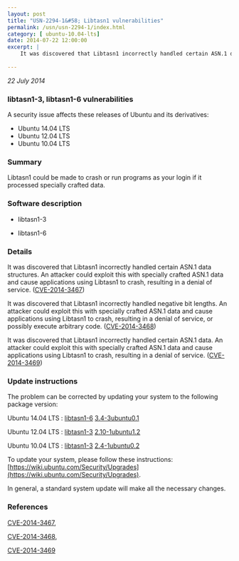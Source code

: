 ```yaml
---
layout: post
title: "USN-2294-1&#58; Libtasn1 vulnerabilities"
permalink: /usn/usn-2294-1/index.html
category: [ ubuntu-10.04-lts]
date: 2014-07-22 12:00:00
excerpt: |
    It was discovered that Libtasn1 incorrectly handled certain ASN.1 data structures. An attacker could exploit this with specially crafted ASN.1 data and cause applications using Libtasn1 to crash, resulting in a denial of service. ([CVE-2014-3467](http://people.ubuntu.com/~ubuntu-security/cve/CVE-2014-3467))
    
--- 
```

 
 

*22 July 2014*

### libtasn1-3, libtasn1-6 vulnerabilities

A security issue affects these releases of Ubuntu and its derivatives:

* Ubuntu 14.04 LTS
* Ubuntu 12.04 LTS
* Ubuntu 10.04 LTS

### Summary

Libtasn1 could be made to crash or run programs as your login if it processed specially crafted data.

### Software description

* libtasn1-3 

* libtasn1-6 

### Details

It was discovered that Libtasn1 incorrectly handled certain ASN.1 data structures. An attacker could exploit this with specially crafted ASN.1 data and cause applications using Libtasn1 to crash, resulting in a denial of service. ([CVE-2014-3467](http://people.ubuntu.com/~ubuntu-security/cve/CVE-2014-3467))

It was discovered that Libtasn1 incorrectly handled negative bit lengths. An attacker could exploit this with specially crafted ASN.1 data and cause applications using Libtasn1 to crash, resulting in a denial of service, or possibly execute arbitrary code. ([CVE-2014-3468](http://people.ubuntu.com/~ubuntu-security/cve/CVE-2014-3468))

It was discovered that Libtasn1 incorrectly handled certain ASN.1 data. An attacker could exploit this with specially crafted ASN.1 data and cause applications using Libtasn1 to crash, resulting in a denial of service. ([CVE-2014-3469](http://people.ubuntu.com/~ubuntu-security/cve/CVE-2014-3469)) 

### Update instructions

The problem can be corrected by updating your system to the following package version:

Ubuntu 14.04 LTS
 : [libtasn1-6](https://launchpad.net/ubuntu/+source/libtasn1-6) <span> [3.4-3ubuntu0.1](https://launchpad.net/ubuntu/+source/libtasn1-6/3.4-3ubuntu0.1) </span> 

Ubuntu 12.04 LTS
 : [libtasn1-3](https://launchpad.net/ubuntu/+source/libtasn1-3) <span> [2.10-1ubuntu1.2](https://launchpad.net/ubuntu/+source/libtasn1-3/2.10-1ubuntu1.2) </span> 

Ubuntu 10.04 LTS
 : [libtasn1-3](https://launchpad.net/ubuntu/+source/libtasn1-3) <span> [2.4-1ubuntu0.2](https://launchpad.net/ubuntu/+source/libtasn1-3/2.4-1ubuntu0.2) </span> 

To update your system, please follow these instructions: [https://wiki.ubuntu.com/Security/Upgrades](https://wiki.ubuntu.com/Security/Upgrades).

In general, a standard system update will make all the necessary changes. 

### References

 
 [CVE-2014-3467](http://people.ubuntu.com/~ubuntu-security/cve/CVE-2014-3467), 

 [CVE-2014-3468](http://people.ubuntu.com/~ubuntu-security/cve/CVE-2014-3468), 

 [CVE-2014-3469](http://people.ubuntu.com/~ubuntu-security/cve/CVE-2014-3469)
 

